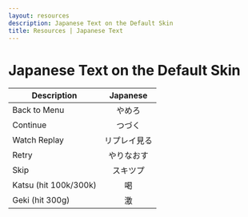 ```yaml
---
layout: resources
description: Japanese Text on the Default Skin
title: Resources | Japanese Text
---
```


# Japanese Text on the Default Skin

| Description           |   Japanese   |
| --------------------- | :----------: |
| Back to Menu          |    やめろ    |
| Continue              |    つづく    |
| Watch Replay          | リプレイ見る |
| Retry                 |  やりなおす  |
| Skip                  |   スキツプ   |
| Katsu (hit 100k/300k) |      喝      |
| Geki (hit 300g)       |      激      |

